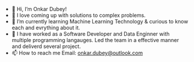 - 👋 Hi, I’m Onkar Dubey!
- 👀 I love coming up with solutions to complex problems. 
- 🌱 I’m currently learning Machine Learning Technology & curious to know each and evrything about it.
- :office: I have worked as a Software Developer and Data Enginner with multiple programming langauges. Led the team in a effective manner and deliverd several project.
- 📫 How to reach me Email: onkar.dubey@outlook.com


<!---
omyoo7/omyoo7 is a ✨ special ✨ repository because its `README.md` (this file) appears on your GitHub profile.
You can click the Preview link to take a look at your changes.
--->
